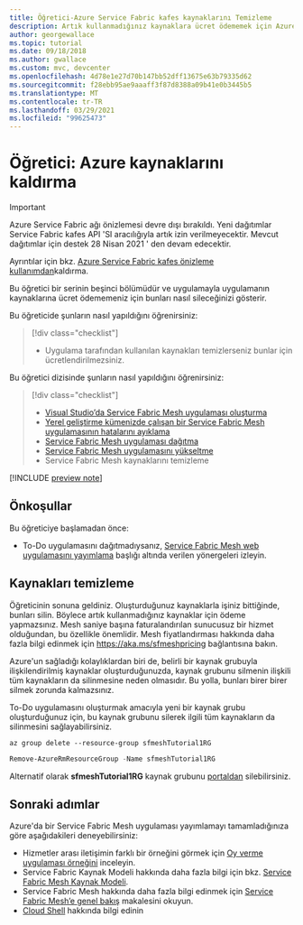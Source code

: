```yaml
---
title: Öğretici-Azure Service Fabric kafes kaynaklarını Temizleme
description: Artık kullanmadığınız kaynaklara ücret ödememek için Azure Service Fabric Mesh kaynaklarını kaldırmayı öğrenin.
author: georgewallace
ms.topic: tutorial
ms.date: 09/18/2018
ms.author: gwallace
ms.custom: mvc, devcenter
ms.openlocfilehash: 4d78e1e27d70b147bb52dff13675e63b79335d62
ms.sourcegitcommit: f28ebb95ae9aaaff3f87d8388a09b41e0b3445b5
ms.translationtype: MT
ms.contentlocale: tr-TR
ms.lasthandoff: 03/29/2021
ms.locfileid: "99625473"
---
```

# <a name="tutorial-remove-azure-resources"></a>Öğretici: Azure kaynaklarını kaldırma

> [!IMPORTANT]
> Azure Service Fabric ağı önizlemesi devre dışı bırakıldı. Yeni dağıtımlar Service Fabric kafes API 'SI aracılığıyla artık izin verilmeyecektir. Mevcut dağıtımlar için destek 28 Nisan 2021 ' den devam edecektir.
> 
> Ayrıntılar için bkz. [Azure Service Fabric kafes önizleme kullanımdan](https://azure.microsoft.com/updates/azure-service-fabric-mesh-preview-retirement/)kaldırma.

Bu öğretici bir serinin beşinci bölümüdür ve uygulamayla uygulamanın kaynaklarına ücret ödememeniz için bunları nasıl sileceğinizi gösterir.

Bu öğreticide şunların nasıl yapıldığını öğrenirsiniz:
> [!div class="checklist"]
> * Uygulama tarafından kullanılan kaynakları temizlerseniz bunlar için ücretlendirilmezsiniz.

Bu öğretici dizisinde şunların nasıl yapıldığını öğrenirsiniz:
> [!div class="checklist"]
> * [Visual Studio’da Service Fabric Mesh uygulaması oluşturma](service-fabric-mesh-tutorial-create-dotnetcore.md)
> * [Yerel geliştirme kümenizde çalışan bir Service Fabric Mesh uygulamasının hatalarını ayıklama](service-fabric-mesh-tutorial-debug-service-fabric-mesh-app.md)
> * [Service Fabric Mesh uygulaması dağıtma](service-fabric-mesh-tutorial-deploy-service-fabric-mesh-app.md)
> * [Service Fabric Mesh uygulamasını yükseltme](service-fabric-mesh-tutorial-upgrade.md)
> * Service Fabric Mesh kaynaklarını temizleme

[!INCLUDE [preview note](./includes/include-preview-note.md)]

## <a name="prerequisites"></a>Önkoşullar

Bu öğreticiye başlamadan önce:

* To-Do uygulamasını dağıtmadıysanız, [Service Fabric Mesh web uygulamasını yayımlama](service-fabric-mesh-tutorial-deploy-service-fabric-mesh-app.md) başlığı altında verilen yönergeleri izleyin.

## <a name="clean-up-resources"></a>Kaynakları temizleme

Öğreticinin sonuna geldiniz. Oluşturduğunuz kaynaklarla işiniz bittiğinde, bunları silin. Böylece artık kullanmadığınız kaynaklar için ödeme yapmazsınız. Mesh saniye başına faturalandırılan sunucusuz bir hizmet olduğundan, bu özellikle önemlidir. Mesh fiyatlandırması hakkında daha fazla bilgi edinmek için https://aka.ms/sfmeshpricing bağlantısına bakın.

Azure'un sağladığı kolaylıklardan biri de, belirli bir kaynak grubuyla ilişkilendirilmiş kaynaklar oluşturduğunuzda, kaynak grubunu silmenin ilişkili tüm kaynakların da silinmesine neden olmasıdır. Bu yolla, bunları birer birer silmek zorunda kalmazsınız.

To-Do uygulamasını oluşturmak amacıyla yeni bir kaynak grubu oluşturduğunuz için, bu kaynak grubunu silerek ilgili tüm kaynakların da silinmesini sağlayabilirsiniz.

```azurecli
az group delete --resource-group sfmeshTutorial1RG
```

```powershell
Remove-AzureRmResourceGroup -Name sfmeshTutorial1RG
```

Alternatif olarak **sfmeshTutorial1RG** kaynak grubunu [portaldan](../azure-resource-manager/management/manage-resource-groups-portal.md#delete-resource-groups) silebilirsiniz. 

## <a name="next-steps"></a>Sonraki adımlar

Azure'da bir Service Fabric Mesh uygulaması yayımlamayı tamamladığınıza göre aşağıdakileri deneyebilirsiniz:

* Hizmetler arası iletişimin farklı bir örneğini görmek için [Oy verme uygulaması örneğini](https://github.com/Azure-Samples/service-fabric-mesh/tree/master/src/votingapp) inceleyin.
* Service Fabric Kaynak Modeli hakkında daha fazla bilgi için bkz. [Service Fabric Mesh Kaynak Modeli](service-fabric-mesh-service-fabric-resources.md).
* Service Fabric Mesh hakkında daha fazla bilgi edinmek için [Service Fabric Mesh’e genel bakış](service-fabric-mesh-overview.md) makalesini okuyun.
* [Cloud Shell](../cloud-shell/overview.md) hakkında bilgi edinin
